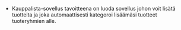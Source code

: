 * Kauppalista-sovellus
tavoitteena on luoda sovellus johon voit lisätä tuotteita ja joka automaattisesti kategoroi lisäämäsi tuotteet tuoteryhmien alle.
